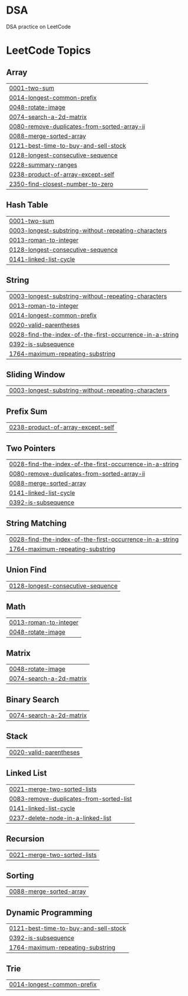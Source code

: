 # DSA
DSA practice on LeetCode

<!---LeetCode Topics Start-->
# LeetCode Topics
## Array
|  |
| ------- |
| [0001-two-sum](https://github.com/MuhammadOsamaNooruddin/DSA/tree/master/0001-two-sum) |
| [0014-longest-common-prefix](https://github.com/MuhammadOsamaNooruddin/DSA/tree/master/0014-longest-common-prefix) |
| [0048-rotate-image](https://github.com/MuhammadOsamaNooruddin/DSA/tree/master/0048-rotate-image) |
| [0074-search-a-2d-matrix](https://github.com/MuhammadOsamaNooruddin/DSA/tree/master/0074-search-a-2d-matrix) |
| [0080-remove-duplicates-from-sorted-array-ii](https://github.com/MuhammadOsamaNooruddin/DSA/tree/master/0080-remove-duplicates-from-sorted-array-ii) |
| [0088-merge-sorted-array](https://github.com/MuhammadOsamaNooruddin/DSA/tree/master/0088-merge-sorted-array) |
| [0121-best-time-to-buy-and-sell-stock](https://github.com/MuhammadOsamaNooruddin/DSA/tree/master/0121-best-time-to-buy-and-sell-stock) |
| [0128-longest-consecutive-sequence](https://github.com/MuhammadOsamaNooruddin/DSA/tree/master/0128-longest-consecutive-sequence) |
| [0228-summary-ranges](https://github.com/MuhammadOsamaNooruddin/DSA/tree/master/0228-summary-ranges) |
| [0238-product-of-array-except-self](https://github.com/MuhammadOsamaNooruddin/DSA/tree/master/0238-product-of-array-except-self) |
| [2350-find-closest-number-to-zero](https://github.com/MuhammadOsamaNooruddin/DSA/tree/master/2350-find-closest-number-to-zero) |
## Hash Table
|  |
| ------- |
| [0001-two-sum](https://github.com/MuhammadOsamaNooruddin/DSA/tree/master/0001-two-sum) |
| [0003-longest-substring-without-repeating-characters](https://github.com/MuhammadOsamaNooruddin/DSA/tree/master/0003-longest-substring-without-repeating-characters) |
| [0013-roman-to-integer](https://github.com/MuhammadOsamaNooruddin/DSA/tree/master/0013-roman-to-integer) |
| [0128-longest-consecutive-sequence](https://github.com/MuhammadOsamaNooruddin/DSA/tree/master/0128-longest-consecutive-sequence) |
| [0141-linked-list-cycle](https://github.com/MuhammadOsamaNooruddin/DSA/tree/master/0141-linked-list-cycle) |
## String
|  |
| ------- |
| [0003-longest-substring-without-repeating-characters](https://github.com/MuhammadOsamaNooruddin/DSA/tree/master/0003-longest-substring-without-repeating-characters) |
| [0013-roman-to-integer](https://github.com/MuhammadOsamaNooruddin/DSA/tree/master/0013-roman-to-integer) |
| [0014-longest-common-prefix](https://github.com/MuhammadOsamaNooruddin/DSA/tree/master/0014-longest-common-prefix) |
| [0020-valid-parentheses](https://github.com/MuhammadOsamaNooruddin/DSA/tree/master/0020-valid-parentheses) |
| [0028-find-the-index-of-the-first-occurrence-in-a-string](https://github.com/MuhammadOsamaNooruddin/DSA/tree/master/0028-find-the-index-of-the-first-occurrence-in-a-string) |
| [0392-is-subsequence](https://github.com/MuhammadOsamaNooruddin/DSA/tree/master/0392-is-subsequence) |
| [1764-maximum-repeating-substring](https://github.com/MuhammadOsamaNooruddin/DSA/tree/master/1764-maximum-repeating-substring) |
## Sliding Window
|  |
| ------- |
| [0003-longest-substring-without-repeating-characters](https://github.com/MuhammadOsamaNooruddin/DSA/tree/master/0003-longest-substring-without-repeating-characters) |
## Prefix Sum
|  |
| ------- |
| [0238-product-of-array-except-self](https://github.com/MuhammadOsamaNooruddin/DSA/tree/master/0238-product-of-array-except-self) |
## Two Pointers
|  |
| ------- |
| [0028-find-the-index-of-the-first-occurrence-in-a-string](https://github.com/MuhammadOsamaNooruddin/DSA/tree/master/0028-find-the-index-of-the-first-occurrence-in-a-string) |
| [0080-remove-duplicates-from-sorted-array-ii](https://github.com/MuhammadOsamaNooruddin/DSA/tree/master/0080-remove-duplicates-from-sorted-array-ii) |
| [0088-merge-sorted-array](https://github.com/MuhammadOsamaNooruddin/DSA/tree/master/0088-merge-sorted-array) |
| [0141-linked-list-cycle](https://github.com/MuhammadOsamaNooruddin/DSA/tree/master/0141-linked-list-cycle) |
| [0392-is-subsequence](https://github.com/MuhammadOsamaNooruddin/DSA/tree/master/0392-is-subsequence) |
## String Matching
|  |
| ------- |
| [0028-find-the-index-of-the-first-occurrence-in-a-string](https://github.com/MuhammadOsamaNooruddin/DSA/tree/master/0028-find-the-index-of-the-first-occurrence-in-a-string) |
| [1764-maximum-repeating-substring](https://github.com/MuhammadOsamaNooruddin/DSA/tree/master/1764-maximum-repeating-substring) |
## Union Find
|  |
| ------- |
| [0128-longest-consecutive-sequence](https://github.com/MuhammadOsamaNooruddin/DSA/tree/master/0128-longest-consecutive-sequence) |
## Math
|  |
| ------- |
| [0013-roman-to-integer](https://github.com/MuhammadOsamaNooruddin/DSA/tree/master/0013-roman-to-integer) |
| [0048-rotate-image](https://github.com/MuhammadOsamaNooruddin/DSA/tree/master/0048-rotate-image) |
## Matrix
|  |
| ------- |
| [0048-rotate-image](https://github.com/MuhammadOsamaNooruddin/DSA/tree/master/0048-rotate-image) |
| [0074-search-a-2d-matrix](https://github.com/MuhammadOsamaNooruddin/DSA/tree/master/0074-search-a-2d-matrix) |
## Binary Search
|  |
| ------- |
| [0074-search-a-2d-matrix](https://github.com/MuhammadOsamaNooruddin/DSA/tree/master/0074-search-a-2d-matrix) |
## Stack
|  |
| ------- |
| [0020-valid-parentheses](https://github.com/MuhammadOsamaNooruddin/DSA/tree/master/0020-valid-parentheses) |
## Linked List
|  |
| ------- |
| [0021-merge-two-sorted-lists](https://github.com/MuhammadOsamaNooruddin/DSA/tree/master/0021-merge-two-sorted-lists) |
| [0083-remove-duplicates-from-sorted-list](https://github.com/MuhammadOsamaNooruddin/DSA/tree/master/0083-remove-duplicates-from-sorted-list) |
| [0141-linked-list-cycle](https://github.com/MuhammadOsamaNooruddin/DSA/tree/master/0141-linked-list-cycle) |
| [0237-delete-node-in-a-linked-list](https://github.com/MuhammadOsamaNooruddin/DSA/tree/master/0237-delete-node-in-a-linked-list) |
## Recursion
|  |
| ------- |
| [0021-merge-two-sorted-lists](https://github.com/MuhammadOsamaNooruddin/DSA/tree/master/0021-merge-two-sorted-lists) |
## Sorting
|  |
| ------- |
| [0088-merge-sorted-array](https://github.com/MuhammadOsamaNooruddin/DSA/tree/master/0088-merge-sorted-array) |
## Dynamic Programming
|  |
| ------- |
| [0121-best-time-to-buy-and-sell-stock](https://github.com/MuhammadOsamaNooruddin/DSA/tree/master/0121-best-time-to-buy-and-sell-stock) |
| [0392-is-subsequence](https://github.com/MuhammadOsamaNooruddin/DSA/tree/master/0392-is-subsequence) |
| [1764-maximum-repeating-substring](https://github.com/MuhammadOsamaNooruddin/DSA/tree/master/1764-maximum-repeating-substring) |
## Trie
|  |
| ------- |
| [0014-longest-common-prefix](https://github.com/MuhammadOsamaNooruddin/DSA/tree/master/0014-longest-common-prefix) |
<!---LeetCode Topics End-->